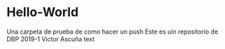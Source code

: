# Hello-World
Una carpeta de prueba de como hacer un push
Este es uin repositorio de DBP 2019-1
Victor Ascuña
text

